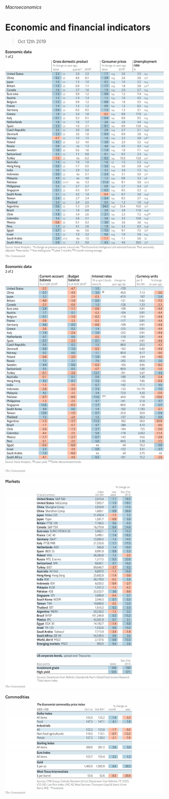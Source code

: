 ###### Macroeconomics

# Economic and financial indicators 

> Oct 12th 2019 

![image](images/20191012_INT101.png) 

![image](images/20191012_INT102.png) 

![image](images/20191012_INT201.png) 

![image](images/20191012_INT401.png) 

